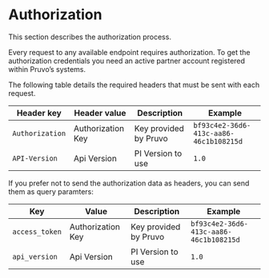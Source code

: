 # Authorization

This section describes the authorization process.

Every request to any available endpoint requires authorization. To get the authorization credentials you need an active partner account registered within Pruvo’s systems.

The following table details the required headers that must be sent with each request.

Header key | Header value | Description | Example
---------- | ------- | ------- | ------- 
`Authorization` | Authorization Key | Key provided by Pruvo | `bf93c4e2-36d6-413c-aa86-46c1b108215d`
`API-Version` | Api Version | PI Version to use | `1.0` 

If you prefer not to send the authorization data as headers, you can send them as query paramters:

Key | Value | Description | Example
---------- | ------- | ------- | ------- 
`access_token` | Authorization Key | Key provided by Pruvo | `bf93c4e2-36d6-413c-aa86-46c1b108215d`
`api_version` | Api Version | PI Version to use | `1.0` 

